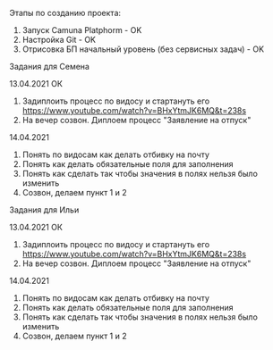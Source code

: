Этапы по созданию проекта: 
1. Запуск Camuna Platphorm - OK
2. Настройка Git - OK
3. Отрисовка БП начальный уровень (без сервисных задач) - OK


Задания для Семена

13.04.2021 ОК
1. Задиплоить процесс по видосу и стартануть его https://www.youtube.com/watch?v=BHxYtmJK6MQ&t=238s
2. На вечер созвон. Диплоем процесс "Заявление на отпуск"

14.04.2021
1. Понять по видосам как делать отбивку на почту
2. Понять как делать обязательные поля для заполнения  
3. Понять как сделать так чтобы значения в полях нельзя было изменить
4. Созвон, делаем пункт 1 и 2

Задания для Ильи

13.04.2021 ОК
1. Задиплоить процесс по видосу и стартануть его https://www.youtube.com/watch?v=BHxYtmJK6MQ&t=238s
2. На вечер созвон. Диплоем процесс "Заявление на отпуск"

14.04.2021
1. Понять по видосам как делать отбивку на почту
2. Понять как делать обязательные поля для заполнения 
3. Понять как сделать так чтобы значения в полях нельзя было изменить
4. Созвон, делаем пункт 1 и 2